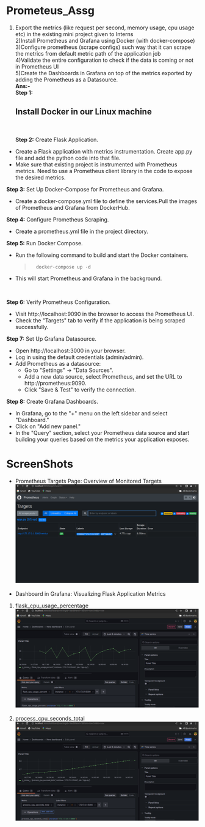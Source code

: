 # Prometeus_Assg
   1) Export the metrics (like request per second, memory usage, cpu usage etc) in the existing mini project given to Interns<br>
 2)Install Prometheus and Grafana using Docker (with docker-compose)<br> 
 3)Configure prometheus (scrape configs) such way that it can scrape the metrics from default metric path of the application job<br> 
 4)Validate the entire configuration to check if the data is coming or not in Prometheus UI<br>
 5)Create the Dashboards in Grafana on top of the metrics exported by adding the Prometheus as a Datasource.<br>
**Ans:-** <br>
**Step 1:** <h2>Install Docker in our Linux machine</h2> <br><br>
 **Step 2:** Create Flask Application.<br>
  + Create a Flask application with metrics instrumentation. Create app.py file and add the python code into that file.<br>
  + Make sure that existing  project is instrumented with Prometheus metrics. Need to use a Prometheus client library in the code to expose the desired metrics.<br>
  
**Step 3:** Set Up Docker-Compose for Prometheus and Grafana.<br>
  + Create a docker-compose.yml file to define the services.Pull the images of Prometheus and Grafana from DockerHub. <br>
  
**Step 4:** Configure Prometheus Scraping.<br>
  + Create a prometheus.yml file in the project directory. <br>

**Step 5:** Run Docker Compose.<br>
  + Run the following command to build and start the Docker containers.
     >       docker-compose up -d
  + This will start Prometheus and Grafana in the background.  
<br>

**Step 6:** Verify Prometheus Configuration.<br>
  + Visit http://localhost:9090 in the browser to access the Prometheus UI.
  + Check the "Targets" tab to verify if the application is being scraped successfully. <br>

**Step 7:** Set Up Grafana Datasource.<br>
  + Open http://localhost:3000 in your browser.
  + Log in using the default credentials (admin/admin).
  + Add Prometheus as a datasource:
     - Go to "Settings" -> "Data Sources".
     - Add a new data source, select Prometheus, and set the URL to http://prometheus:9090.
     - Click "Save & Test" to verify the connection.<br>

   **Step 8:** Create Grafana Dashboards.<br>
  + In Grafana, go to the "+" menu on the left sidebar and select "Dashboard."
  +  Click on "Add new panel."
  +  In the "Query" section, select your Prometheus data source and start building your queries based on the metrics your application exposes.<br>

  # ScreenShots<br>
 +   Prometheus Targets Page: Overview of Monitored Targets<br>
![Prometeus Dashboard](https://github.com/DEEPAK894/Prometeus_Assg/blob/main/Screenshot%20from%202023-11-28%2014-34-17.png)<br><br>
 +   Dashboard in Grafana: Visualizing Flask Application Metrics<br>

1. flask_cpu_usage_percentage <br>
![Grafana Dashboard](https://github.com/DEEPAK894/Prometeus_Assg/blob/main/Screenshot%20from%202023-11-28%2014-31-57.png)<br><br>
2. process_cpu_seconds_total <br>
![Grafana Dashboard](https://github.com/DEEPAK894/Prometeus_Assg/blob/main/Screenshot%20from%202023-11-28%2014-32-34.png)


